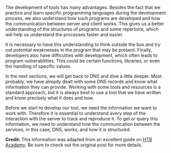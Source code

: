 The development of tools has many advantages. Besides the fact that we practice and learn specific programming languages during the development process, we also understand how such programs are developed and how the communication between server and client works. This gives us a better understanding of the structures of programs and some repertoire, which will help us understand the processes faster and easier.

It is necessary to have this understanding to think outside the box and try out potential weaknesses in the program that may be present. Finally, developers also have difficulties with development, which often leads to program vulnerabilities. This could be certain functions, libraries, or even the handling of specific values.

In the next sections, we will get back to DNS and dive a little deeper. Most probably, we have already dealt with some DNS records and know what information they can provide. Working with some tools and resources is a standard approach, but it is always best to use a tool that we have written and know precisely what it does and how.

Before we start to develop our tool, we need the information we want to work with. Therefore it is essential to understand every step of the interaction with the server to track and reproduce it. To get or query this information, we need to understand how the communication between the services, in this case, DNS, works, and how it is structured.

**Credit:** This information was adapted from an excellent guide on [HTB Academy](https://academy.hackthebox.com/course/preview/dns-enumeration-using-python). Be sure to check out the original post for more details.